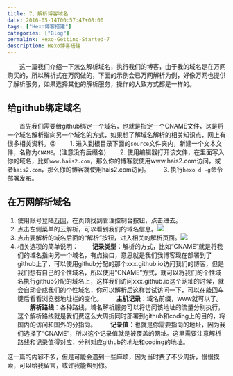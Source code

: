 ```yaml
---
title: 7、解析博客域名
date: 2016-05-14T00:57:47+08:00
tags: ["Hexo博客搭建"]
categories: ["Blog"]
permalink: Hexo-Getting-Started-7
description: Hexo博客搭建
---
```

　　这一篇我们介绍一下怎么解析域名，执行我们的博客，由于我的域名是在万网购买的，所以解析式在万网做的，下面的示例会已万网解析为例，好像万网也提供了解析服务，如果选择其他的解析服务，操作的大致方式都是一样的。

## 给github绑定域名
　　首先我们需要给github绑定一个域名，也就是指定一个CNAME文件，这是将一个域名解析指向另一个域名的方式，如果想了解域名解析的相关知识点，网上有很多相关资料。😝
　　1. 进入到根目录下面的`source`文件夹内，新建一个文本文件，名称为`CNAME`。(注意没有后缀名)
　　2. 使用编辑器打开该文件，在里面写入你的域名，比如`www.hais2.com`，那么你的博客就使用www.hais2.com访问，或者`hais2.com`，那么你的博客就使用hais2.com访问。
　　3. 执行`hexo d -g`命令部署发布。
<!--more-->
## 在万网解析域名
   1. 使用账号登陆[万网](https://wanwang.aliyun.com/)，在页顶找到管理控制台按钮，点击进去。
   2. 点击左侧菜单的云解析，可以看到我们的域名信息。![](http://ww2.sinaimg.cn/mw690/c55a7aeegw1f3u9fklomdj20r901n3yc.jpg)
   3. 点击要解析的域名后面的“解析”按钮，进入相关的解析页面。![](http://ww3.sinaimg.cn/mw690/c55a7aeegw1f3u9iac1h0j20uu0cljs6.jpg)
   4. 相关选项的简单说明：
   　　**记录类型**：解析的方式，比如“CNAME”就是将我们的域名指向另一个域名，有点拗口，意思就是我们我博客现在部署到了github上了，可以使用github分配的那个xxx.github.io访问我们的博客，但是我们想有自己的个性域名，所以使用“CNAME”方式，就可以将我们的个性域名执行github分配的域名上，这样我们访问xxx.github.io这个网址的时候，就会自动变成我们的个性域名，你可以解析后这样尝试访问一下，可以在敲回车键后看看浏览器地址栏的变化。
   　　**主机记录**：域名前缀，www就可以了。
   　　**解析路线**：各种路线，域名解析服务可以将访问该地址的流量分别执行，这个解析路线就是我们费这么大周折同时部署到github和coding上的目的，将国内的访问和国外的分指向。
   　　**记录值**：也就是你需要指向的地址，因为我们选择了“CNAME”，所以这个记录值就是被覆盖的网址。这里需要注意解析路线和记录值得对应，分别对应github的地址和coding的地址。
   　　

这一篇的内容不多，但是可能会遇到一些麻烦，因为当时费了不少周折，慢慢摸索，可以给我留言，或许我能帮到你。
